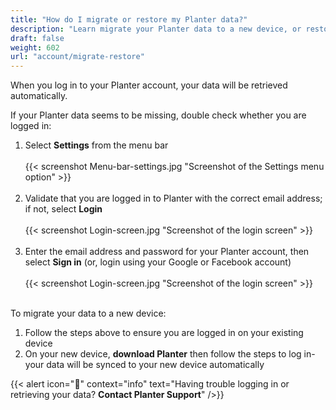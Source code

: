 ```yaml
---
title: "How do I migrate or restore my Planter data?"
description: "Learn migrate your Planter data to a new device, or restore your data"
draft: false
weight: 602
url: "account/migrate-restore"
---
```


When you log in to your Planter account, your data will be retrieved automatically.

If your Planter data seems to be missing, double check whether you are logged in:
1. Select **Settings** from the menu bar<br /><br />
{{< screenshot Menu-bar-settings.jpg "Screenshot of the Settings menu option" >}}<br /><br />
2. Validate that you are logged in to Planter with the correct email address; if not, select **Login**<br /><br />
{{< screenshot Login-screen.jpg "Screenshot of the login screen" >}}<br /><br />
3. Enter the email address and password for your Planter account, then select **Sign in** (or, login using your Google or Facebook account)
<br /><br />
{{< screenshot Login-screen.jpg "Screenshot of the login screen" >}}<br /><br />

To migrate your data to a new device:
1. Follow the steps above to ensure you are logged in on your existing device
2. On your new device, **download Planter** then follow the steps to log in- your data will be synced to your new device automatically

{{< alert icon="🍓" context="info" text="Having trouble logging in or retrieving your data? **Contact Planter Support**" />}}

